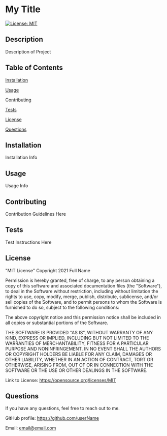 # My Title

  [![License: MIT](https://img.shields.io/badge/License-MIT-yellow.svg)](https://opensource.org/licenses/MIT)

  ## Description

  Description of Project

  ## Table of Contents

  [Installation](#installation)
  
  [Usage](#usage)
  
  [Contributing](#contributing)
  
  [Tests](#tests)
  
  [License](#license)

  [Questions](#questions)

  ## Installation

  Installation Info

  ## Usage

  Usage Info

  ## Contributing

  Contribution Guidelines Here

  ## Tests

  Test Instructions Here

  ## License

  "MIT License" 
    Copyright 2021 Full Name

  Permission is hereby granted, free of charge, to any person obtaining a copy of this software and associated documentation files (the "Software"), to deal in the Software without restriction, including without limitation the rights to use, copy, modify, merge, publish, distribute, sublicense, and/or sell copies of the Software, and to permit persons to whom the Software is furnished to do so, subject to the following conditions:

  The above copyright notice and this permission notice shall be included in all copies or substantial portions of the Software.

  THE SOFTWARE IS PROVIDED "AS IS", WITHOUT WARRANTY OF ANY KIND, EXPRESS OR IMPLIED, INCLUDING BUT NOT LIMITED TO THE WARRANTIES OF MERCHANTABILITY, FITNESS FOR A PARTICULAR PURPOSE AND NONINFRINGEMENT. IN NO EVENT SHALL THE AUTHORS OR COPYRIGHT HOLDERS BE LIABLE FOR ANY CLAIM, DAMAGES OR OTHER LIABILITY, WHETHER IN AN ACTION OF CONTRACT, TORT OR OTHERWISE, ARISING FROM, OUT OF OR IN CONNECTION WITH THE SOFTWARE OR THE USE OR OTHER DEALINGS IN THE SOFTWARE.

  Link to License: https://opensource.org/licenses/MIT

  ## Questions

  If you have any questions, feel free to reach out to me.

  GitHub profile: https://github.com/userName

  Email: email@email.com
